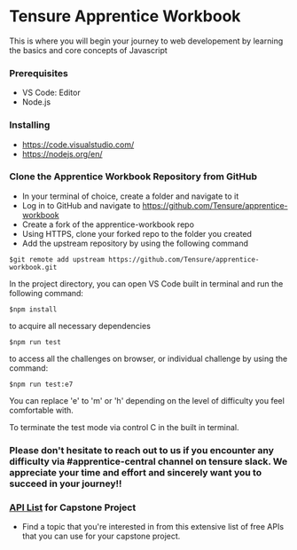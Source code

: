 # Tensure Apprentice Workbook
This is where you will begin your journey to web developement by learning the basics and core concepts of Javascript

### Prerequisites
 - VS Code: Editor
 - Node.js 
 
### Installing
- https://code.visualstudio.com/
- https://nodejs.org/en/

### Clone the Apprentice Workbook Repository from GitHub
- In your terminal of choice, create a folder and navigate to it
- Log in to GitHub and navigate to https://github.com/Tensure/apprentice-workbook
- Create a fork of the apprentice-workbook repo
- Using HTTPS, clone your forked repo to the folder you created
- Add the upstream repository by using the following command 
``` 
$git remote add upstream https://github.com/Tensure/apprentice-workbook.git
```

In the project directory, you can open VS Code built in terminal and run the following command:

```
$npm install
```
to acquire all necessary dependencies

```
$npm run test
```
to access all the challenges on browser, or individual challenge by using the command:

```
$npm run test:e7
```
You can replace 'e' to 'm' or 'h' depending on the level of difficulty you feel comfortable with. 

To terminate the test mode via control C in the built in terminal.

### Please don't hesitate to reach out to us if you encounter any difficulty via #apprentice-central channel on tensure slack. We appreciate your time and effort and sincerely want you to succeed in your journey!!


### [API List](https://github.com/public-apis/public-apis) for Capstone Project
- Find a topic that you're interested in from this extensive list of free APIs that you can use for your capstone project.

